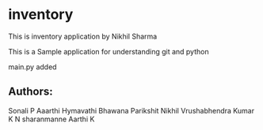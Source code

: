 # inventory
This is inventory application by Nikhil Sharma

This is a Sample application for understanding git and python

main.py added


Authors:
--------

Sonali P
Aaarthi
Hymavathi
Bhawana
Parikshit
Nikhil
Vrushabhendra Kumar K N 
sharanmanne
Aarthi K
